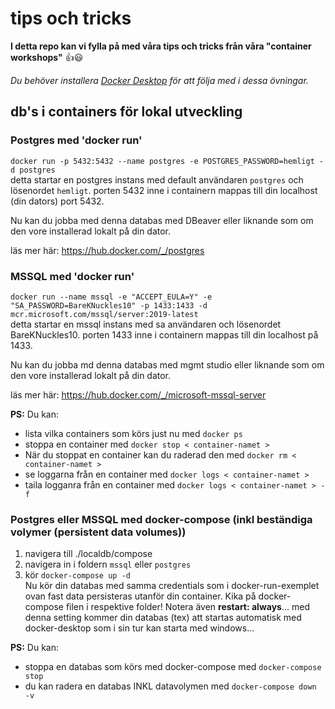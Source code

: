 # tips och tricks

**I detta repo kan vi fylla på med våra tips och tricks från våra "container workshops"**  👍😃

*Du behöver installera [Docker Desktop](https://www.docker.com/products/docker-desktop/) för att följa med i dessa övningar.*

## db's i containers för lokal utveckling

### Postgres med 'docker run'
```docker run -p 5432:5432 --name postgres -e POSTGRES_PASSWORD=hemligt -d postgres```   
detta startar en postgres instans med default användaren ``postgres`` och lösenordet ``hemligt``. 
porten 5432 inne i containern mappas till din localhost (din dators) port 5432.  

Nu kan du jobba med denna databas med DBeaver eller liknande som om den vore installerad lokalt på din dator.

läs mer här: https://hub.docker.com/_/postgres

### MSSQL med 'docker run'
```docker run --name mssql -e "ACCEPT_EULA=Y" -e "SA_PASSWORD=BareKNuckles10" -p 1433:1433 -d mcr.microsoft.com/mssql/server:2019-latest```  
detta startar en mssql instans med sa användaren och lösenordet BareKNuckles10. porten 1433 inne i containern mappas till din localhost på 1433.   

Nu kan du jobba md denna databas med mgmt studio eller liknande som om den vore installerad lokalt på din dator.

läs mer här: https://hub.docker.com/_/microsoft-mssql-server



**PS:** Du kan:

- lista vilka containers som körs just nu med ``docker ps``  
- stoppa en container med ``docker stop < container-namet >``  
- När du stoppat en container kan du raderad den med ``docker rm < container-namet >`` 
- se loggarna från en container med ``docker logs < container-namet >`` 
- taila logganra från en container med ``docker logs < container-namet > -f `` 

### Postgres eller MSSQL med **docker-compose** (inkl beständiga volymer (persistent data volumes))

1. navigera till ./localdb/compose
2. navigera in i foldern ``mssql`` eller ``postgres``
3. kör ```docker-compose up -d```  
Nu kör din databas med samma credentials som i docker-run-exemplet ovan fast data persisteras utanför din container. Kika på docker-compose filen i respektive folder! Notera även **restart: always**... med denna setting kommer din databas (tex) att startas automatisk med docker-desktop som i sin tur kan starta med windows...

**PS:** Du kan:
- stoppa en databas som körs med docker-compose med ``docker-compose stop``   
- du kan radera en databas INKL datavolymen med ``docker-compose down -v`` 